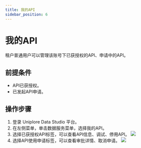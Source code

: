 ```yaml
---
title: 我的API
sidebar_position: 6
---
```


# 我的API
租户普通用户可以管理该账号下已获授权的API、申请中的API。

## 前提条件
- API已获授权。
- 已发起API申请。

## 操作步骤
1. 登录 Uniplore Data Studio 平台。
2. 在左侧菜单，单击数据服务菜单，选择我的API。
3. 选择已获授权API标签，可以查看API信息、调试、停用API。
[![](https://uniplore-docs.oss-cn-chengdu.aliyuncs.com/datastudio/data-service/myapi-authorized-api.png)](https://uniplore-docs.oss-cn-chengdu.aliyuncs.com/datastudio/data-service/myapi-authorized-api.png)
4. 选择API使用申请标签，可以查看审批详情、取消申请。
[![](https://uniplore-docs.oss-cn-chengdu.aliyuncs.com/datastudio/data-service/myapi-applied-api.png)](https://uniplore-docs.oss-cn-chengdu.aliyuncs.com/datastudio/data-service/myapi-applied-api.png)
